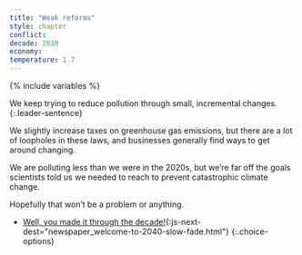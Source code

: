 ```yaml
---
title: "Weak reforms"
style: chapter
conflict: 
decade: 2030
economy: 
temperature: 1.7
---
```


{% include variables %}

We keep trying to reduce pollution through small, incremental changes. 
{:.leader-sentence}

We slightly increase taxes on greenhouse gas emissions, but there are a lot of loopholes in these laws, and businesses generally find ways to get around changing.

We are polluting less than we were in the 2020s, but we’re far off the goals scientists told us we needed to reach to prevent catastrophic climate change.

Hopefully that won’t be a problem or anything.

- [Well, you made it through the decade!](part-page_2040.html){:js-next-dest="newspaper_welcome-to-2040-slow-fade.html"}
{:.choice-options}
